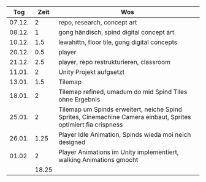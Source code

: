 | Tog    | Zeit  | Wos                                                                                                            |
| ------ | ----- | -------------------------------------------------------------------------------------------------------------- |
| 07.12. | 2     | repo, research, concept art                                                                                    |
| 08.12. | 1     | gong händisch, spind digital concept art                                                                       |
| 10.12. | 1.5   | lewahittn, floor tile, gong digital concepts                                                                   |
| 20.12. | 0.5   | player                                                                                                         |
| 21.12. | 2.5   | player, repo restrukturieren, classroom                                                                        |
| 11.01. | 2     | Unity Projekt aufgsetzt                                                                                        |
| 13.01. | 1.5   | Tilemap                                                                                                        |
| 18.01. | 2     | Tilemap refined, umadum do mid Spind Tiles ohne Ergebnis                                                       |
| 25.01. | 2     | Tilemap um Spinds erweitert, neiche Spind Sprites, Cinemachine Camera einbaut, Sprites optimiert fia crispness |
| 26.01. | 1.25  | Player Idle Animation, Spinds wieda moi neich designed                                                         |
| 01.02  | 2     | Player Animations im Unity implementiert, walking Animations gmocht                                            |
|        | 18.25 |                                                                                                                |
<!-- TBLFM: @>$2=sum(@I..@-1) -->